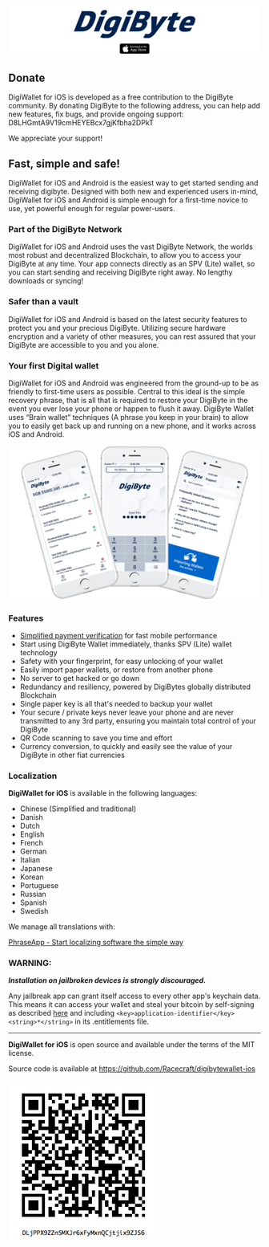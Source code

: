 [![DigiWallet](/images/top-logo.jpg)](https://itunes.apple.com/app/digiwallet/id1328006562)

## Donate

DigiWallet for iOS is developed as a free contribution to the DigiByte community.  By donating DigiByte to the following address, you can help add new features, fix bugs, and provide ongoing support: D8LHGmtA9V19cmHEYEBcx7gjKfbha2DPkT

We appreciate your support!

## Fast, simple and safe!

DigiWallet for iOS and Android is the easiest way to get started sending and receiving digibyte. Designed with both new and experienced users in-mind, DigiWallet for iOS and Android is simple enough for a first-time novice to use, yet powerful enough for regular power-users.

### Part of the DigiByte Network

DigiWallet for iOS and Android uses the vast DigiByte Network, the worlds most robust and decentralized Blockchain, to allow you to access your DigiByte at any time. Your app connects directly as an SPV (Lite) wallet, so you can start sending and receiving DigiByte right away. No lengthy downloads or syncing!

### Safer than a vault

DigiWallet for iOS and Android is based on the latest security features to protect you and your precious DigiByte. Utilizing secure hardware encryption and a variety of other measures, you can rest assured that your DigiByte are accessible to you and you alone.

### Your first Digital wallet

DigiWallet for iOS and Android was engineered from the ground-up to be as friendly to first-time users as possible. Central to this ideal is the simple recovery phrase, that is all that is required to restore your DigiByte in the event you ever lose your phone or happen to flush it away. DigiByte Wallet uses “Brain wallet” techniques (A phrase you keep in your brain) to allow you to easily get back up and running on a new phone, and it works across iOS and Android.

![screenshots](/images/screenshots.jpg)

### Features

- [Simplified payment verification](https://github.com/bitcoin/bips/blob/master/bip-0037.mediawiki) for fast mobile performance
- Start using DigiByte Wallet immediately, thanks SPV (Lite) wallet technology
- Safety with your fingerprint, for easy unlocking of your wallet
- Easily import paper wallets, or restore from another phone
- No server to get hacked or go down
- Redundancy and resiliency, powered by DigiBytes globally distributed Blockchain
- Single paper key is all that's needed to backup your wallet
- Your secure / private keys never leave your phone and are never transmitted to any 3rd party, ensuring you maintain total control of your DigiByte
- QR Code scanning to save you time and effort
- Currency conversion, to quickly and easily see the value of your DigiByte in other fiat currencies

### Localization

**DigiWallet for iOS** is available in the following languages:

- Chinese (Simplified and traditional)
- Danish
- Dutch
- English
- French
- German
- Italian
- Japanese
- Korean
- Portuguese
- Russian
- Spanish
- Swedish

We manage all translations with:

[PhraseApp - Start localizing software the simple way](https://phraseapp.com)

### WARNING:

***Installation on jailbroken devices is strongly discouraged.***

Any jailbreak app can grant itself access to every other app's keychain data. This means it can access your wallet and steal your bitcoin by self-signing as described [here](http://www.saurik.com/id/8) and including `<key>application-identifier</key><string>*</string>` in its .entitlements file.

---

**DigiWallet for iOS** is open source and available under the terms of the MIT license.

Source code is available at https://github.com/Racecraft/digibytewallet-ios

![donate](/images/digiwallet_donation.png)
